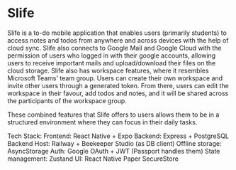 # Slife

Slife is a to-do mobile application that enables users (primarily students) to access notes and todos from anywhere and across devices with the help of cloud sync. Slife also connects to Google Mail and Google Cloud with the permission of users who logged in with their google accounts, allowing users to receive important mails and upload/download their files on the cloud storage. Slife also has workspace features, where it resembles Microsoft Teams' team group. Users can create their own workspace and invite other users through a generated token. From there, users can edit the workspace in their favour, add todos and notes, and it will be shared across the participants of the workspace group.

These combined features that Slife offers to users allows them to be in a structured environment where they can focus in their daily tasks.

Tech Stack:
Frontend: React Native + Expo
Backend: Express + PostgreSQL
Backend Host: Railway + Beekeeper Studio (as DB client)
Offline storage: AsyncStorage
Auth: Google OAuth + JWT (Passport handles them)
State management: Zustand
UI: React Native Paper
SecureStore
